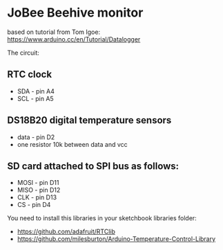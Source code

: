 # JoBee Beehive monitor

based on tutorial from Tom Igoe:
https://www.arduino.cc/en/Tutorial/Datalogger

The circuit:

## RTC clock
* SDA - pin A4
* SCL - pin A5

## DS18B20 digital temperature sensors
* data - pin D2
* one resistor 10k between data and vcc

## SD card attached to SPI bus as follows:
* MOSI - pin D11
* MISO - pin D12
* CLK  - pin D13
* CS   - pin D4


You need to install this libraries in your sketchbook libraries folder:

* https://github.com/adafruit/RTClib
* https://github.com/milesburton/Arduino-Temperature-Control-Library
